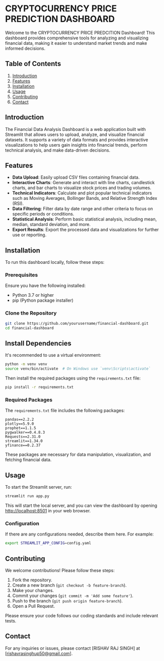 # CRYPTOCURRENCY PRICE PREDICTION DASHBOARD

Welcome to the CRYPTOCURRENCY PRICE PREDCITION Dashboard! This dashboard provides comprehensive tools for analyzing and visualizing financial data, making it easier to understand market trends and make informed decisions.

## Table of Contents
1. [Introduction](#introduction)
2. [Features](#features)
3. [Installation](#installation)
4. [Usage](#usage)
5. [Contributing](#contributing)
6. [Contact](#contact)

## Introduction

The Financial Data Analysis Dashboard is a web application built with Streamlit that allows users to upload, analyze, and visualize financial datasets. It supports a variety of data formats and provides interactive visualizations to help users gain insights into financial trends, perform technical analysis, and make data-driven decisions.

## Features

- **Data Upload**: Easily upload CSV files containing financial data.
- **Interactive Charts**: Generate and interact with line charts, candlestick charts, and bar charts to visualize stock prices and trading volumes.
- **Technical Indicators**: Calculate and plot popular technical indicators such as Moving Averages, Bollinger Bands, and Relative Strength Index (RSI).
- **Data Filtering**: Filter data by date range and other criteria to focus on specific periods or conditions.
- **Statistical Analysis**: Perform basic statistical analysis, including mean, median, standard deviation, and more.
- **Export Results**: Export the processed data and visualizations for further use or reporting.

## Installation

To run this dashboard locally, follow these steps:

### Prerequisites

Ensure you have the following installed:
- Python 3.7 or higher
- pip (Python package installer)

### Clone the Repository

```bash
git clone https://github.com/yourusername/financial-dashboard.git
cd financial-dashboard
```

## Install Dependencies

It's recommended to use a virtual environment:

```bash
python -m venv venv
source venv/bin/activate  # On Windows use `venv\Scripts\activate`
```

Then install the required packages using the `requirements.txt` file:

```bash
pip install -r requirements.txt
```

### Required Packages

The `requirements.txt` file includes the following packages:

```
pandas==2.2.2
plotly==5.9.0
prophet==1.1.5
pygwalker==0.4.8.3
Requests==2.31.0
streamlit==1.34.0
yfinance==0.2.37
```

These packages are necessary for data manipulation, visualization, and fetching financial data.

## Usage

To start the Streamlit server, run:

```bash
streamlit run app.py
```

This will start the local server, and you can view the dashboard by opening [http://localhost:8501](http://localhost:8501) in your web browser.

### Configuration

If there are any configurations needed, describe them here. For example:

```bash
export STREAMLIT_APP_CONFIG=config.yaml
```


## Contributing

We welcome contributions! Please follow these steps:

1. Fork the repository.
2. Create a new branch (`git checkout -b feature-branch`).
3. Make your changes.
4. Commit your changes (`git commit -m 'Add some feature'`).
5. Push to the branch (`git push origin feature-branch`).
6. Open a Pull Request.

Please ensure your code follows our coding standards and include relevant tests.


## Contact

For any inquiries or issues, please contact [RISHAV RAJ SINGH] at [rishavrasinghup50@gmail.com].
```

